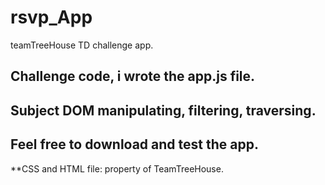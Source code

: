 # rsvp_App
 teamTreeHouse TD challenge app.
## Challenge code, i wrote the app.js file. 
## Subject DOM manipulating, filtering, traversing.
## Feel free to download and test the app.


**CSS and HTML file: property of TeamTreeHouse.
